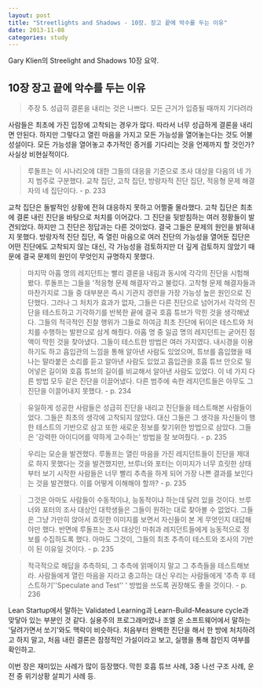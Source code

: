```yaml
---
layout: post
title: "Streetlights and Shadows - 10장. 장고 끝에 악수를 두는 이유"
date: 2013-11-08
categories: study
---
```


Gary Klien의 Streelight and Shadows 10장 요약.

## 10장 장고 끝에 악수를 두는 이유

> 주장 5. 성급히 결론을 내리는 것은 나쁘다. 모든 근거가 입증될 때까지 기다려라

사람들은 최초에 가진 입장에 고착되는 경우가 많다. 따라서 너무 성급하게 결론을 내리면 안된다. 하지만 그렇다고 열린 마음을 가지고 모든 가능성을 열어놓는다는 것도 어불성설이다. 모든 가능성을 열어놓고 추가적인 증거를 기다리는 것을 언제까지 할 것인가? 사실상 비현실적이다.

> 루돌프는 이 시나리오에 대한 그들의 대응을 기준으로 조사 대상을 다음의 네 가지 범주로 구분했다. 교착 집단, 고착 집단, 방랑자적 진단 집단, 적응형 문제 해결자의 네 집단이다. - p. 233

교착 집단은 돌발적인 상황에 전혀 대응하지 못하고 어쩔줄 몰라했다. 고착 집단은 최초에 결론 내린 진단을 바탕으로 처치를 이어갔다. 그 진단을 뒷받침하는 여러 정황들이 발견되었다. 하지만 그 진단은 정답과는 다른 것이었다. 결국 그들은 문제의 원인을 밝혀내지 못했다. 방랑자적 진단 집단, 즉 열린 마음으로 여러 진단의 가능성을 열어둔 집단은 어떤 진단에도 고착되지 않는 대신, 각 가능성을 검토하지만 더 깊게 검토하지 않았기 때문에 결국 문제의 원인이 무엇인지 규명하지 못했다. 

> 마지막 아홉 명의 레지던트는 빨리 결론을 내림과 동시에 각각의 진단을 시험해봤다. 루돌프는 그들을 '적응형 문제 해결자'라고 불렀다. 고착형 문제 해결자들과 마찬가지로 그들 중 대부분은 즉시 기관지 경련을 가장 가능성 높은 원인으로 진단했다. 그러나 그 처치가 효과가 없자, 그들은 다른 진단으로 넘어가서 각각의 진단을 테스트하고 기각하기를 반복한 끝에 결국 호흡 튜브가 막힌 것을 생각해냈다. 그들의 적극적인 진찰 행위가 그들로 하여금 최초 진단에 뒤이은 테스트와 처치를 수행하는 발판으로 삼게 해줬다. 아홉 명 중 일곱 명의 레지던트는 굳어진 점액이 막힌 것을 찾아냈다. 그들이 테스트한 방법은 여러 가지였다. 내시경을 이용하기도 하고 흡입관의 느낌을 통해 알아낸 사람도 있었으며, 튜브를 흡입했을 때 나는 말라붙은 소리를 듣고 알아낸 사람도 있었고 흡입관을 호흡 튜브 안으로 밀어넣은 길이와 호흡 튜브의 길이를 비교해서 알아낸 사람도 있었다. 이 네 가지 다른 방법 모두 같은 진단을 이끌어냈다. 다른 범주에 속한 레지던트들은 아무도 그 진단을 이끌어내지 못했다. - p. 234

> 유일하게 성공한 사람들은 성급히 진단을 내리고 진단들을 테스트해본 사람들이었다. 그들은 최초의 생각에 고착되지 않았다. 대신 그들은 그 생각을 자신들이 행한 테스트의 기반으로 삼고 또한 새로운 정보를 찾기위한 방법으로 삼았다. 그들은 '강력한 아이디어를 약하게 고수하는' 방법을 잘 보여줬다. - p. 235

> 우리는 모순을 발견했다. 루돌프는 열린 마음을 가진 레지던트들이 진단을 제대로 하지 못했다는 것을 발견했지만, 브루너와 포터는 이미지가 너무 흐릿한 상태부터 보기 시작한 사람들은 너무 빨리 추측을 하게 되어 가장 나쁜 결과를 보인다는 것을 발견했다. 이를 어떻게 이해해야 할까? - p. 235

> 그것은 아마도 사람들이 수동적이냐, 능동적이냐 하는데 달려 있을 것이다. 브루너와 포터의 조사 대상인 대학생들은 그들이 원하는 대로 찾아볼 수 없었다. 그들은 그냥 가만히 앉아서 흐릿한 이미지를 보면서 자신들이 본 게 무엇인지 대답해야만 했다. 반면에 루돌프는 조사 대상인 마취과 레지던트들에게 능동적으로 정보를 수집하도록 했다. 아마도 그것이, 그들의 최초 추측이 테스트와 조사의 기반이 된 이유일 것이다. - p. 235

> 적극적으로 해답을 추측하되, 그 추측에 얽매이지 말고 그 추측들을 테스트해보라. 사람들에게 열린 마음을 지라고 충고하는 대신 우리는 사람들에게 '추측 후 테스트하기''Speculate and Test'' ' 방법을 쓰도록 권장해도 좋을 것이다. - p. 236

Lean Startup에서 말하는 Validated Learning과 Learn-Build-Measure cycle과 맞닿아 있는 부분인 것 같다. 실용주의 프로그래머였나 조엘 온 소프트웨어에서 말하는 '달려가면서 쏘기'와도 맥락이 비슷하다. 처음부터 완벽한 진단을 해서 한 방에 처치하려고 하지 말고, 처음 내린 결론은 잠정적인 가설이라고 보고, 실행을 통해 참인지 여부를 확인하고.

이번 장은 재미있는 사례가 많이 등장했다. 막힌 호흡 튜브 사례, 3중 나선 구조 사례, 운전 중 위기상황 살피기 사례 등.
